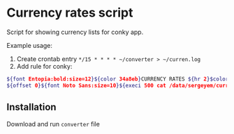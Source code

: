 
# Currency rates script

Script for showing currency lists for conky app.

Example usage:

1. Create crontab entry `*/15 * * * * ~/converter > ~/curren.log`
2. Add rule for conky:
```bash
${font Entopia:bold:size=12}${color 34a8eb}CURRENCY RATES ${hr 2}$color
${offset 0}${font Noto Sans:size=10}${execi 500 cat /data/sergeyem/currency-rates/curren.log}
```


## Installation

Download and run `converter` file
